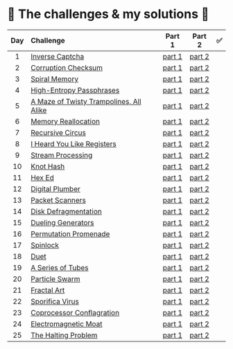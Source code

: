 # :tada: The challenges & my solutions :gift:
| Day | Challenge | Part 1 | Part 2 | :white_check_mark: |
|:---:|:---|:---:|:---:|:---:|
| 1 | [Inverse Captcha](https://adventofcode.com/2017/day/1) | [part 1](./day01/part1.py) | [part 2](./day01/part2.py) |
| 2 | [Corruption Checksum](https://adventofcode.com/2017/day/2) | [part 1](./day02/part1.py) | [part 2](./day02/part2.py) |
| 3 | [Spiral Memory](https://adventofcode.com/2017/day/3) | [part 1](./day03/part1.py) | [part 2](./day03/part2.py) |
| 4 | [High-Entropy Passphrases](https://adventofcode.com/2017/day/4) | [part 1](./day04/part1.py) | [part 2](./day04/part2.py) |
| 5 | [A Maze of Twisty Trampolines, All Alike](https://adventofcode.com/2017/day/5) | [part 1](./day05/part1.py) | [part 2](./day05/part2.py) |
| 6 | [Memory Reallocation](https://adventofcode.com/2017/day/6) | [part 1](./day06/part1.py) | [part 2](./day06/part2.py) |
| 7 | [Recursive Circus](https://adventofcode.com/2017/day/7) | [part 1](./day07/part1.py) | [part 2](./day07/part2.py) |
| 8 | [I Heard You Like Registers](https://adventofcode.com/2017/day/8) | [part 1](./day08/part1.py) | [part 2](./day08/part2.py) |
| 9 | [Stream Processing](https://adventofcode.com/2017/day/9) | [part 1](./day09/part1.py) | [part 2](./day09/part2.py) |
| 10 | [Knot Hash](https://adventofcode.com/2017/day/10) | [part 1](./day10/part1.py) | [part 2](./day10/part2.py) |
| 11 | [Hex Ed](https://adventofcode.com/2017/day/11) | [part 1](./day11/part1.py) | [part 2](./day11/part2.py) |
| 12 | [Digital Plumber](https://adventofcode.com/2017/day/12) | [part 1](./day12/part12.py) | [part 2](./day12/part12.py) |
| 13 | [Packet Scanners](https://adventofcode.com/2017/day/13) | [part 1](./day13/part1.py) | [part 2](./day13/part2.py) |
| 14 | [Disk Defragmentation](https://adventofcode.com/2017/day/14) | [part 1](./day14/part1.py) | [part 2](./day14/part2.py) |
| 15 | [Dueling Generators](https://adventofcode.com/2017/day/15) | [part 1](./day15/part1.py) | [part 2](./day15/part2.py) |
| 16 | [Permutation Promenade](https://adventofcode.com/2017/day/16) | [part 1](./day16/part12.py) | [part 2](./day16/part12.py) |
| 17 | [Spinlock](https://adventofcode.com/2017/day/17) | [part 1](./day17/part12.py) | [part 2](./day17/part12.py) |
| 18 | [Duet](https://adventofcode.com/2017/day/18) | [part 1](./day18/part12.py) | [part 2](./day18/part12.py) |
| 19 | [A Series of Tubes](https://adventofcode.com/2017/day/19) | [part 1](./day19/part1.py) | [part 2](./day19/part2.py) |
| 20 | [Particle Swarm](https://adventofcode.com/2017/day/20) | [part 1](./day20/part12.py) | [part 2](./day20/part12.py) |
| 21 | [Fractal Art](https://adventofcode.com/2017/day/21) | [part 1](./day21/part1.py) | [part 2](./day21/part2.py) |
| 22 | [Sporifica Virus](https://adventofcode.com/2017/day/22) | [part 1](./day22/part1.py) | [part 2](./day22/part2.py) |
| 23 | [Coprocessor Conflagration](https://adventofcode.com/2017/day/23) | [part 1](./day23/part1.py) | [part 2](./day23/part2.py) |
| 24 | [Electromagnetic Moat](https://adventofcode.com/2017/day/24) | [part 1](./day24/part12.py) | [part 2](./day24/part12.py) |
| 25 | [The Halting Problem](https://adventofcode.com/2017/day/25) | [part 1](./day25/part1.py) | [part 2](./day25/part1.py) |
